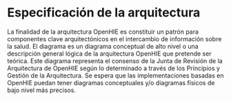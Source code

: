# Especificación de la arquitectura

La finalidad de la arquitectura OpenHIE es constituir un patrón para componentes clave arquitectónicos en el intercambio de información sobre la salud. El diagrama es un diagrama conceptual de alto nivel o una descripción general lógica de la arquitectura OpenHIE que pretende ser teórica. Este diagrama representa el consenso de la Junta de Revisión de la Arquitectura de OpenHIE según lo determinado a través de los Principios y Gestión de la Arquitectura. Se espera que las implementaciones basadas en OpenHIE puedan tener diagramas conceptuales y/o diagramas físicos de bajo nivel más precisos.
